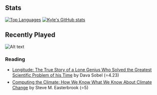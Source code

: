 ## Stats

[![Top Languages](https://github-readme-stats.vercel.app/api/top-langs/?username=k20shores&layout=compact)]([https://github.com/k20shores/github-readme-stats](https://github-readme-stats.vercel.app/api/top-langs/?username=k20shores&layout=compact))
[![Kyle's GitHub stats](https://github-readme-stats.vercel.app/api?username=k20shores)]([https://github.com/k20shores/github-readme-stats](https://github-readme-stats.vercel.app/api?username=k20shores))

## Recently Played
![Alt text](https://spotify-recently-played-readme.vercel.app/api?user=12144745061)

### Reading
<!-- GOODREADS-LIST:START -->
- [Longitude: The True Story of a Lone Genius Who Solved the Greatest Scientific Problem of his Time](https://www.goodreads.com/review/show/6579876495?utm_medium=api&utm_source=rss) by Dava Sobel (⭐️4.23)
- [Computing the Climate: How We Know What We Know About Climate Change](https://www.goodreads.com/review/show/6430473002?utm_medium=api&utm_source=rss) by Steve M. Easterbrook (⭐️5)
<!-- GOODREADS-LIST:END -->
